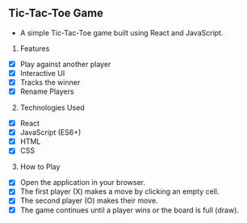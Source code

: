 ## Tic-Tac-Toe Game

* A simple Tic-Tac-Toe game built using React and JavaScript.
1. Features
* [x] Play against another player
* [x] Interactive UI
* [x] Tracks the winner
* [x] Rename Players
2. Technologies Used
* [x] React
* [x] JavaScript (ES6+)
* [x] HTML
* [x] CSS
 
3. How to Play
* [x] Open the application in your browser.
* [x] The first player (X) makes a move by clicking an empty cell.
* [x] The second player (O) makes their move.
* [x] The game continues until a player wins or the board is full (draw).